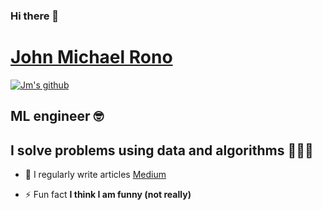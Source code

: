 ### Hi there 👋

# [John Michael Rono](https://jayem-11.github.io/johnmichaelrono.github.io/)


<a href="https://github.com/sonylomo/github-readme-stats">
  <img align="center" src="https://media.giphy.com/media/5gWNXAgKfWeMCm3pFK/giphy.gif" alt="Jm's github" />
</a>

## ML engineer 🤓 

## I solve problems using data and algorithms 👨🏽‍💻

- 📝 I regularly write articles [Medium](https://medium.com/@johnmichaelrono/about)

- ⚡ Fun fact **I think I am funny (not really)**

